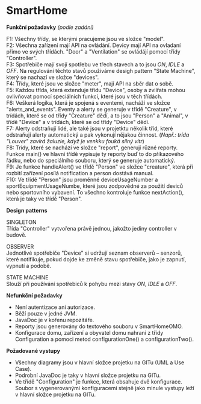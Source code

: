 # SmartHome

**Funkční požadavky** *(podle zadání)*

F1: Všechny třídy, se kterými pracujeme jsou ve složce "model".  
F2: Všechna zařízení mají API na ovládání. Devicy mají API na ovladaní přimo ve svých třídách. "Door" a "Ventilation" se ovládájí pomocí třídy "Controller".  
F3: Spotřebiče mají svojí spotřebu ve třech stavech a to jsou *ON*, *IDLE* a *OFF*. Na regulování těchto stavů použiváme desigh pattern "State Machine", který se nachazí ve složce "devices".  
F4: Třídy, které jsou ve složce "meter", mají API na sběr dat o sobě.  
F5: Každou třída, která extenduje třídu "Device", osoby a zviířata mohou ovlivňovat pomocí speciálních funkcí, které jsou v těch třídách.  
F6: Veškerá logika, která je spojená s eventemi, nacháží ve složce "alerts_and_events". Eventy a alerty se generuje v třídě "Creature", v trídách, které se od třídy "Creature" dědí, a to jsou "Person" a "Animal", v třídě "Device" a v trídách, které se od třídy "Device" dědí.  
F7: Alerty odstraňují lidé, ale také jsou v projetktu několik tříd, které odstraňují alerty automatický a pak vykonují nějakou činnost. (*Např.: trída "Louver" zavírá žaluzie, když je venkku fouká silný vitr*)  
F8: Trídy, které se nachází ve složce "report", generují různé reporty. Funkce main() ve hlavní třídě vypisuje ty reporty buď to do příkazového řádku, nebo do speciálního souboru, který se generuje automatický.  
F9: Je funkce handleAlert() ve třídě "Person" ve složce "creature", která při rozbití zařízení posílá notification a person dostává manual.  
F10: Ve třídě "Person" jsou proměnné deviceUsageNumber a sportEquipmentUsageNumbe, které jsou zodpovědné za použití deviců nebo sportovního vybavení. To všechno kontroluje funkce nextAction(), která je taky ve třídě "Person".  


**Design patterns**

SINGLETON  
Třída "Controller" vytvořena právě jednou, jakožto jediny controller v budově.


OBSERVER  
Jednotlivé spotřebiče "Device" si udržují seznam observerů – senzorů, které notifikuje, pokud dojde 
ke změně stavu spotřebiče, jako je zapnutí, vypnutí a podobě.


STATE MACHINE  
Slouží při používání spotřebiců k pohybu mezi stavy *ON*, *IDLE* a *OFF*.


**Nefunkční požadavky**
- Není autentizace ani autorizace.
- Běží pouze v jedné JVM.
- JavaDoc je v kořenu repozitáře.
- Reporty jsou generovány do textového souboru v SmartHomeOMO.
- Konfigurace domu, zařízení a obyvatel domu nahrani z třidy Configuration a pomoci metod configurationOne() a configurationTwo().

**Požadované vystupy**
  
- Všechny diagramy jsou v hlavní složce projetku na GITu (UML a Use Case).
- Podrobní JavaDoc je taky v hlavní složce projetku na GITu.
- Ve třidě "Configuration" je funkce, která obsahuje dvě konfigurace. Soubor s vygenerovanými konfiguracemi stejně jako minule vystupy leží v hlavní složce projetku na GITu.
